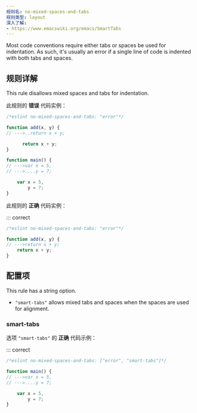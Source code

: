 ```yaml
---
规则名: no-mixed-spaces-and-tabs
规则类型: layout
深入了解:
- https://www.emacswiki.org/emacs/SmartTabs
---
```




Most code conventions require either tabs or spaces be used for indentation. As such, it's usually an error if a single line of code is indented with both tabs and spaces.

## 规则详解

This rule disallows mixed spaces and tabs for indentation.

此规则的 **错误** 代码实例：



```js
/*eslint no-mixed-spaces-and-tabs: "error"*/

function add(x, y) {
// --->..return x + y;

      return x + y;
}

function main() {
// --->var x = 5,
// --->....y = 7;

    var x = 5,
        y = 7;
}
```

此规则的 **正确** 代码实例：

::: correct

```js
/*eslint no-mixed-spaces-and-tabs: "error"*/

function add(x, y) {
// --->return x + y;
    return x + y;
}
```

## 配置项

This rule has a string option.

* `"smart-tabs"` allows mixed tabs and spaces when the spaces are used for alignment.

### smart-tabs

选项 `"smart-tabs"` 的 **正确** 代码示例：

::: correct

```js
/*eslint no-mixed-spaces-and-tabs: ["error", "smart-tabs"]*/

function main() {
// --->var x = 5,
// --->....y = 7;

    var x = 5,
        y = 7;
}
```
